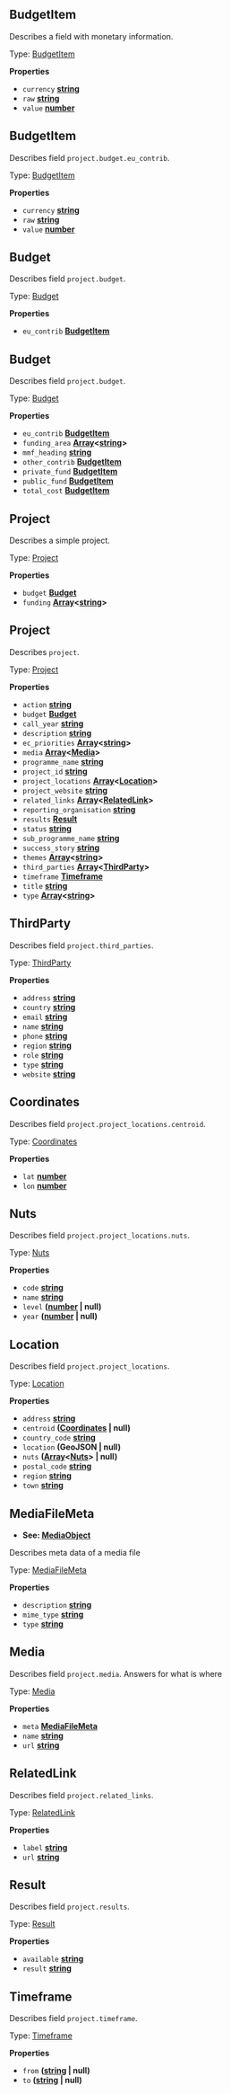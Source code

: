 <!-- Generated by documentation.js. Update this documentation by updating the source code. -->

## BudgetItem

Describes a field with monetary information.

Type: [BudgetItem][1]

**Properties**

-   `currency` **[string][2]** 
-   `raw` **[string][2]** 
-   `value` **[number][3]** 

## BudgetItem

Describes field `project.budget.eu_contrib`.

Type: [BudgetItem][1]

**Properties**

-   `currency` **[string][2]** 
-   `raw` **[string][2]** 
-   `value` **[number][3]** 

## Budget

Describes field `project.budget`.

Type: [Budget][4]

**Properties**

-   `eu_contrib` **[BudgetItem][1]** 

## Budget

Describes field `project.budget`.

Type: [Budget][4]

**Properties**

-   `eu_contrib` **[BudgetItem][1]** 
-   `funding_area` **[Array][5]&lt;[string][2]>** 
-   `mmf_heading` **[string][2]** 
-   `other_contrib` **[BudgetItem][1]** 
-   `private_fund` **[BudgetItem][1]** 
-   `public_fund` **[BudgetItem][1]** 
-   `total_cost` **[BudgetItem][1]** 

## Project

Describes a simple project.

Type: [Project][6]

**Properties**

-   `budget` **[Budget][4]** 
-   `funding` **[Array][5]&lt;[string][2]>** 

## Project

Describes `project`.

Type: [Project][6]

**Properties**

-   `action` **[string][2]** 
-   `budget` **[Budget][4]** 
-   `call_year` **[string][2]** 
-   `description` **[string][2]** 
-   `ec_priorities` **[Array][5]&lt;[string][2]>** 
-   `media` **[Array][5]&lt;[Media][7]>** 
-   `programme_name` **[string][2]** 
-   `project_id` **[string][2]** 
-   `project_locations` **[Array][5]&lt;[Location][8]>** 
-   `project_website` **[string][2]** 
-   `related_links` **[Array][5]&lt;[RelatedLink][9]>** 
-   `reporting_organisation` **[string][2]** 
-   `results` **[Result][10]** 
-   `status` **[string][2]** 
-   `sub_programme_name` **[string][2]** 
-   `success_story` **[string][2]** 
-   `themes` **[Array][5]&lt;[string][2]>** 
-   `third_parties` **[Array][5]&lt;[ThirdParty][11]>** 
-   `timeframe` **[Timeframe][12]** 
-   `title` **[string][2]** 
-   `type` **[Array][5]&lt;[string][2]>** 

## ThirdParty

Describes field `project.third_parties`.

Type: [ThirdParty][11]

**Properties**

-   `address` **[string][2]** 
-   `country` **[string][2]** 
-   `email` **[string][2]** 
-   `name` **[string][2]** 
-   `phone` **[string][2]** 
-   `region` **[string][2]** 
-   `role` **[string][2]** 
-   `type` **[string][2]** 
-   `website` **[string][2]** 

## Coordinates

Describes field `project.project_locations.centroid`.

Type: [Coordinates][13]

**Properties**

-   `lat` **[number][3]** 
-   `lon` **[number][3]** 

## Nuts

Describes field `project.project_locations.nuts`.

Type: [Nuts][14]

**Properties**

-   `code` **[string][2]** 
-   `name` **[string][2]** 
-   `level` **([number][3] | null)** 
-   `year` **([number][3] | null)** 

## Location

Describes field `project.project_locations`.

Type: [Location][8]

**Properties**

-   `address` **[string][2]** 
-   `centroid` **([Coordinates][13] | null)** 
-   `country_code` **[string][2]** 
-   `location` **(GeoJSON | null)** 
-   `nuts` **([Array][5]&lt;[Nuts][14]> | null)** 
-   `postal_code` **[string][2]** 
-   `region` **[string][2]** 
-   `town` **[string][2]** 

## MediaFileMeta

-   **See: [MediaObject][15]**

Describes meta data of a media file

Type: [MediaFileMeta][16]

**Properties**

-   `description` **[string][2]** 
-   `mime_type` **[string][2]** 
-   `type` **[string][2]** 

## Media

Describes field `project.media`.
Answers for what is where

Type: [Media][7]

**Properties**

-   `meta` **[MediaFileMeta][16]** 
-   `name` **[string][2]** 
-   `url` **[string][2]** 

## RelatedLink

Describes field `project.related_links`.

Type: [RelatedLink][9]

**Properties**

-   `label` **[string][2]** 
-   `url` **[string][2]** 

## Result

Describes field `project.results`.

Type: [Result][10]

**Properties**

-   `available` **[string][2]** 
-   `result` **[string][2]** 

## Timeframe

Describes field `project.timeframe`.

Type: [Timeframe][12]

**Properties**

-   `from` **([string][2] | null)** 
-   `to` **([string][2] | null)** 

[1]: #budgetitem

[2]: https://developer.mozilla.org/docs/Web/JavaScript/Reference/Global_Objects/String

[3]: https://developer.mozilla.org/docs/Web/JavaScript/Reference/Global_Objects/Number

[4]: #budget

[5]: https://developer.mozilla.org/docs/Web/JavaScript/Reference/Global_Objects/Array

[6]: #project

[7]: #media

[8]: #location

[9]: #relatedlink

[10]: #result

[11]: #thirdparty

[12]: #timeframe

[13]: #coordinates

[14]: #nuts

[15]: http://schema.org/MediaObject

[16]: #mediafilemeta
